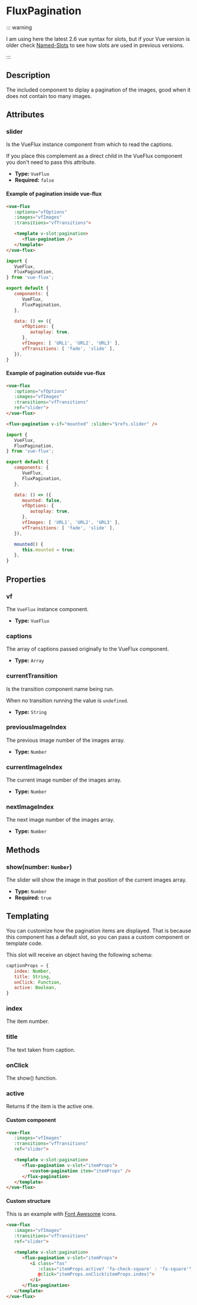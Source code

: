 ---
---

# FluxPagination

::: warning

I am using here the latest 2.6 vue syntax for slots, but if your Vue version is older check [Named-Slots](https://vuejs.org/v2/guide/components-slots.html#Named-Slots) to see how slots are used in previous versions.

:::

## Description

The included component to diplay a pagination of the images, good when it does not contain too many images.

## Attributes

### slider

Is the VueFlux instance component from which to read the captions.

If you place this complement as a direct child in the VueFlux component you don't need to pass this attribute.

- **Type:** `VueFlux`
- **Required:** `false`

#### Example of pagination inside vue-flux

``` html
<vue-flux
   :options="vfOptions"
   :images="vfImages"
   :transitions="vfTransitions">

   <template v-slot:pagination>
      <flux-pagination />
   </template>
</vue-flux>
```

``` javascript
import {
   VueFlux,
   FluxPagination,
} from 'vue-flux';

export default {
   components: {
      VueFlux,
      FluxPagination,
   },

   data: () => ({
      vfOptions: {
         autoplay: true,
      },
      vfImages: [ 'URL1', 'URL2', 'URL3' ],
      vfTransitions: [ 'fade', 'slide' ],
   }),
}
```

#### Example of pagination outside vue-flux

``` html
<vue-flux
   :options="vfOptions"
   :images="vfImages"
   :transitions="vfTransitions"
   ref="slider">
</vue-flux>

<flux-pagination v-if="mounted" :slider="$refs.slider" />
```

``` javascript
import {
   VueFlux,
   FluxPagination,
} from 'vue-flux';

export default {
   components: {
      VueFlux,
      FluxPagination,
   },

   data: () => ({
      mounted: false,
      vfOptions: {
         autoplay: true,
      },
      vfImages: [ 'URL1', 'URL2', 'URL3' ],
      vfTransitions: [ 'fade', 'slide' ],
   }),

   mounted() {
      this.mounted = true;
   },
}
```

## Properties

### vf

The `VueFlux` instance component.

- **Type:** `VueFlux`

### captions

The array of captions passed originally to the VueFlux component.

- **Type:** `Array`

### currentTransition

Is the transition component name being run.

When no transition running the value is `undefined`.

- **Type:** `String`

### previousImageIndex

The previous image number of the images array.

- **Type:** `Number`

### currentImageIndex

The current image number of the images array.

- **Type:** `Number`

### nextImageIndex

The next image number of the images array.

- **Type:** `Number`

## Methods

### show(number: `Number`)

The slider will show the image in that position of the current images array.

* **Type:** `Number`
* **Required:** `true`

## Templating

You can customize how the pagination items are displayed. That is because this component has a default slot, so you can pass a custom component or template code.

This slot will receive an object having the following schema:

``` js
captionProps = {
   index: Number,
   title: String,
   onClick: Function,
   active: Boolean,
}
```

### index

The item number.

### title

The text taken from caption.

### onClick

The show() function.

### active

Returns if the item is the active one.

#### Custom component

``` html
<vue-flux
   :images="vfImages"
   :transitions="vfTransitions"
   ref="slider">

   <template v-slot:pagination>
      <flux-pagination v-slot="itemProps">
         <custom-pagination item="itemProps" />
      </flux-pagination>
   </template>
</vue-flux>
```

#### Custom structure

This is an example with [Font Awesome](https://fontawesome.com/) icons.

``` html
<vue-flux
   :images="vfImages"
   :transitions="vfTransitions"
   ref="slider">

   <template v-slot:pagination>
      <flux-pagination v-slot="itemProps">
         <i class="fas"
            :class="itemProps.active? 'fa-check-square' : 'fa-square'"
            @click="itemProps.onClick(itemProps.index)">
         </i>
      </flux-pagination>
   </template>
</vue-flux>
```
